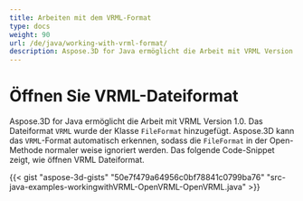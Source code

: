 ```yaml
---
title: Arbeiten mit dem VRML-Format
type: docs
weight: 90
url: /de/java/working-with-vrml-format/
description: Aspose.3D for Java ermöglicht die Arbeit mit VRML Version 1.0. Das Dateiformat VRML wurde der FileFormat-Klasse hinzugefügt. Aspose.3D kann das VRML-Format automatisch erkennen, sodass das File Format in der Open-Methode normaler weise ignoriert wird.
---
```

#  **Öffnen Sie VRML-Dateiformat**
Aspose.3D for Java ermöglicht die Arbeit mit VRML Version 1.0. Das Dateiformat `VRML` wurde der Klasse `FileFormat` hinzugefügt. Aspose.3D kann das `VRML`-Format automatisch erkennen, sodass die `FileFormat` in der Open-Methode normaler weise ignoriert werden. Das folgende Code-Snippet zeigt, wie öffnen VRML Dateiformat.

{{< gist "aspose-3d-gists" "50e7f479a64956c0bf78841c0799ba76" "src-java-examples-workingwithVRML-OpenVRML-OpenVRML.java" >}}
